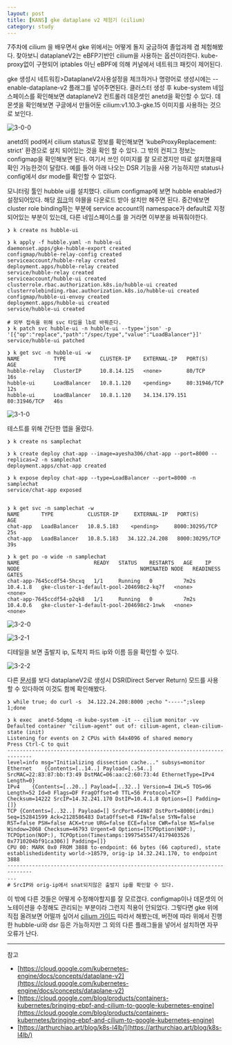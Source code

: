 ```yaml
---
layout: post
title: [KANS] gke dataplane v2 체험기 (cilium)
category: study
---
```

 
7주차에 cilium 을 배우면서 gke 위에서는 어떻게 돌지 궁금하여 졸업과제 겸 체험해봤다. 
찾아보니 dataplaneV2는 eBFP기반인 cilium을 사용하는 옵션이라한다.
kube-proxy없이 구현되어 iptables 아닌 eBPF에 의해 커널에서 네트워크 패킷이 제어된다.


gke 생성시 네트워킹>DataplaneV2사용설정을 체크하거나 명령어로 생성시에는 --enable-dataplane-v2 플래그를 넣어주면된다.
클러스터 생성 후 kube-system 네임스페이스를 확인해보면 dataplaneV2 컨트롤러 데몬셋인 anetd을 확인할 수 있다. 데몬셋을 확인해보면 구글에서 만들어둔 cilium:v1.10.3-gke.15 이미지를 사용하는 것으로 보인다.

![3-0-0](/assets/img/3-0-0.png)


anetd의 pod에서 cilium status로 정보를 확인해보면 'kubeProxyReplacement: strict' 환경으로 설치 되어있는 것을 확인 할 수 있다. 
그 밖의 컨피그 정보는 configmap을 확인해보면 된다. 여기서 쓰인 이미지를 잘 모르겠지만 따로 설치했을때 확인 가능한것이 달랐다. 예를 들어 아래 나오는 DSR 기능을 사용 가능하지만 status나 config에서 dsr mode를 확인할 수 없었다. 


모니터링 툴인 hubble ui를 설치했다. cilium configmap에 보면 hubble enabled가 설정되어있다. 
해당 [링크](https://github.com/rueian/gke-hubble-export/blob/master/example.yaml)의 야믈을 다운로드 받아 설치만 해주면 된다.
중간에보면 cluster role binding하는 부분에 service account의 namespace가 default로 지정되어있는 부분이 있는데, 다른 네임스페이스를 쓸 거라면 이부분을 바꿔줘야한다.

```
❯ k create ns hubble-ui

❯ k apply -f hubble.yaml -n hubble-ui
daemonset.apps/gke-hubble-export created
configmap/hubble-relay-config created
serviceaccount/hubble-relay created
deployment.apps/hubble-relay created
service/hubble-relay created
serviceaccount/hubble-ui created
clusterrole.rbac.authorization.k8s.io/hubble-ui created
clusterrolebinding.rbac.authorization.k8s.io/hubble-ui created
configmap/hubble-ui-envoy created
deployment.apps/hubble-ui created
service/hubble-ui created

# 외부 접속을 위해 svc 타입을 lb로 바꿔준다.
❯ k patch svc hubble-ui -n hubble-ui --type='json' -p '[{"op":"replace","path":"/spec/type","value":"LoadBalancer"}]'
service/hubble-ui patched

❯ k get svc -n hubble-ui -w
NAME           TYPE           CLUSTER-IP    EXTERNAL-IP   PORT(S)        AGE
hubble-relay   ClusterIP      10.8.14.125   <none>        80/TCP         16s
hubble-ui      LoadBalancer   10.8.1.120    <pending>     80:31946/TCP   12s
hubble-ui      LoadBalancer   10.8.1.120    34.134.179.151   80:31946/TCP   46s
```

![3-1-0](/assets/img/3-1-0.png)


테스트를 위해 간단한 앱을 올렸다.

```
❯ k create ns samplechat

❯ k create deploy chat-app --image=ayesha306/chat-app --port=8000 --replicas=2 -n samplechat
deployment.apps/chat-app created

❯ k expose deploy chat-app --type=LoadBalancer --port=8000 -n samplechat
service/chat-app exposed


❯ k get svc -n samplechat -w
NAME       TYPE           CLUSTER-IP     EXTERNAL-IP   PORT(S)          AGE
chat-app   LoadBalancer   10.8.5.183    <pending>     8000:30295/TCP   25s
chat-app   LoadBalancer   10.8.5.183   34.122.24.208   8000:30295/TCP   39s

❯ k get po -o wide -n samplechat
NAME                        READY   STATUS    RESTARTS   AGE    IP         NODE                                       NOMINATED NODE   READINESS GATES
chat-app-7645ccdf54-5hcxq   1/1     Running   0          7m2s   10.4.1.8   gke-cluster-1-default-pool-204698c2-kq7f   <none>           <none>
chat-app-7645ccdf54-p2qk8   1/1     Running   0          7m2s   10.4.0.6   gke-cluster-1-default-pool-204698c2-1nwk   <none>           <none>
```

![3-2-0](/assets/img/3-2-0.png)

![3-2-1](/assets/img/3-2-1.png)


디테일을 보면 출발지 ip, 도착지 파드 ip와 이름 등을 확인할 수 있다.

![3-2-2](/assets/img/3-2-2.png)



다른 [문서](https://cloud.google.com/blog/products/containers-kubernetes/bringing-ebpf-and-cilium-to-google-kubernetes-engine)를 보다 dataplaneV2로 생성시 DSR(Direct Server Return) 모드를 사용 할 수 있다하여 이것도 함께 확인해봤다. 

```
❯ while true; do curl -s  34.122.24.208:8000 ;echo "-----";sleep 1;done

❯ k exec  anetd-5dqmq -n kube-system -it -- cilium monitor -vv
Defaulted container "cilium-agent" out of: cilium-agent, clean-cilium-state (init)
Listening for events on 2 CPUs with 64x4096 of shared memory
Press Ctrl-C to quit
------------------------------------------------------------------------------
level=info msg="Initializing dissection cache..." subsys=monitor
Ethernet	{Contents=[..14..] Payload=[..54..] SrcMAC=22:83:87:bb:f3:49 DstMAC=06:aa:c2:60:73:4d EthernetType=IPv4 Length=0}
IPv4	{Contents=[..20..] Payload=[..32..] Version=4 IHL=5 TOS=96 Length=52 Id=0 Flags=DF FragOffset=0 TTL=56 Protocol=TCP Checksum=14222 SrcIP=14.32.241.170 DstIP=10.4.1.8 Options=[] Padding=[]}
TCP	{Contents=[..32..] Payload=[] SrcPort=64987 DstPort=8000(irdmi) Seq=152841599 Ack=2128586483 DataOffset=8 FIN=false SYN=false RST=false PSH=false ACK=true URG=false ECE=false CWR=false NS=false Window=2068 Checksum=46793 Urgent=0 Options=[TCPOption(NOP:), TCPOption(NOP:), TCPOption(Timestamps:1997545547/4179403526 0x7710204bf91ca306)] Padding=[]}
CPU 00: MARK 0x0 FROM 3888 to-endpoint: 66 bytes (66 captured), state establishedidentity world->18579, orig-ip 14.32.241.170, to endpoint 3888
------------------------------------------------------------------------------
...
# SrcIP와 orig-ip에서 snat되지않은 출발지 ip를 확인할 수 있다.

```

이 밖에 다른 것들은 어떻게 수정해야할지를 잘 모르겠다. configmap이나 데몬셋의 어노테이션을 수정해도 관리되는 부분이라 그런지 적용이 안되었다. 
그렇다면 gke 위에 직접 올려보면 어떨까 싶어서 [cilium 가이드](https://docs.cilium.io/en/v1.11/gettingstarted/k8s-install-helm/) 따라서 해봤는데, 버전에 따라 위에서 진행한 hubble-ui와 dsr 등은 가능하지만 그 외의 다른 플래그들을 넣어서 설치하면 자꾸 오류가 난다.



---
참고
- [https://cloud.google.com/kubernetes-engine/docs/concepts/dataplane-v2](https://cloud.google.com/kubernetes-engine/docs/concepts/dataplane-v2)
- [https://cloud.google.com/blog/products/containers-kubernetes/bringing-ebpf-and-cilium-to-google-kubernetes-engine](https://cloud.google.com/blog/products/containers-kubernetes/bringing-ebpf-and-cilium-to-google-kubernetes-engine)
- [https://arthurchiao.art/blog/k8s-l4lb/](https://arthurchiao.art/blog/k8s-l4lb/)
